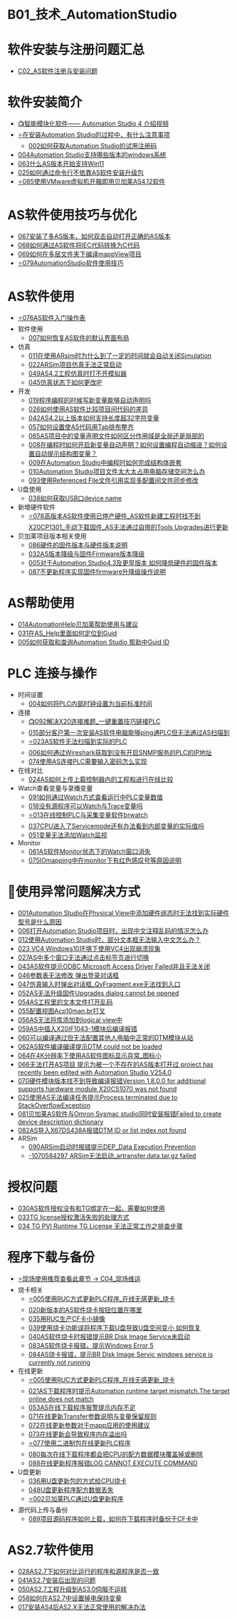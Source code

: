 # B01_技术_AutomationStudio

# 软件安装与注册问题汇总

- [C02_AS软件注册与安装问题](../C02_AS软件注册与安装问题/000C02_AS软件注册与安装问题.md)

# 软件安装简介

- [📺智能模块化软件—— Automation Studio 4 介绍视频](https://app9qg8os8w3630.pc.xiaoe-tech.com/p/t_pc/course_pc_detail/video/v_5d5b8ee7d1f84_h0sPBvE8)
- [⭐在安装Automation Studio的过程中，有什么注意事项](003在安装Automation%20Studio的过程中，有什么注意事项.md)
    - [002如何获取Automation Studio的试用注册码](002如何获取Automation%20Studio的试用注册码.md)
- [004Automation Studio支持哪些版本的windows系统](004Automation%20Studio支持哪些版本的windows系统.md)
- [063什么AS版本开始支持Win11](063什么AS版本开始支持Win11.md)
- [025如何通过命令行不依靠AS软件安装升级包](025如何通过命令行不依靠AS软件安装升级包.md)
- [⭐085使用VMware虚拟机开箱即用贝加莱AS4.12软件](085使用VMware虚拟机开箱即用贝加莱AS4.12软件.md)

# AS软件使用技巧与优化

- [067安装了多AS版本，如何双击自动打开正确的AS版本](067安装了多AS版本，如何双击自动打开正确的AS版本.md)
- [068如何通过AS软件将IEC代码转换为C代码](068如何通过AS软件将IEC代码转换为C代码.md)
- [069如何在多层文件夹下编译mappView项目](069如何在多层文件夹下编译mappView项目.md)
- [⭐079AutomationStudio软件使用技巧](079AutomationStudio软件使用技巧.md)

# AS软件使用

- [⭐076AS软件入门操作表](076AS软件入门操作表.md)
- 软件使用
    - [007如何恢复AS软件的默认界面布局](007如何恢复AS软件的默认界面布局.md)
- 仿真
    - [011在使用ARsim时为什么到了一定的时间就会自动关闭Simulation](011在使用ARsim时为什么到了一定的时间就会自动关闭Simulation.md)
    - [022ARSim项目仿真无法正常启动](022ARSim项目仿真无法正常启动.md)
    - [049AS4.2工程仿真时打不开模拟器](049AS4.2工程仿真时打不开模拟器.md)
    - [045仿真状态下如何更改IP](045仿真状态下如何更改IP.md)
- 开发
    - [019程序编程的时候写新变量能够自动声明吗](019程序编程的时候写新变量能够自动声明吗.md)
    - [026如何使用AS软件比较项目间代码的差异](026如何使用AS软件比较项目间代码的差异.md)
    - [042AS4.2以上版本如何支持长度超32字符变量](042AS4.2以上版本如何支持长度超32字符变量.md)
    - [057如何设置使AS代码用Tab排布整齐](057如何设置使AS代码用Tab排布整齐.md)
    - [065AS项目中的变量声明文件如何区分作用域是全局还是局部的](065AS项目中的变量声明文件如何区分作用域是全局还是局部的.md)
    - [008在编程时如何开启新变量自动声明？如何设置编程自动缩进？如何设置自动提示结构图变量？](008在编程时如何开启新变量自动声明？如何设置编程自动缩进？如何设置自动提示结构图变量？.md)
    - [009在Automation Studio中编程时如何完成结构体嵌套](009在Automation%20Studio中编程时如何完成结构体嵌套.md)
    - [010Automation Studio项目文件太大太占用电脑存储空间怎么办](010Automation%20Studio项目文件太大太占用电脑存储空间怎么办.md)
    - [093使用Referenced File文件引用实现多配置间文件同步修改](093使用Referenced%20File文件引用实现多配置间文件同步修改.md)
- U盘使用
    - [038如何获取USB口device name](038如何获取USB口device%20name.md)
- 新增硬件软件
    - [⭐078高版本AS软件使用已停产硬件_AS软件新建工程时找不到X20CP1301_手动下载固件_AS无法通过自带的Tools Upgrades进行更新](078高版本AS软件使用已停产硬件.md)
- 贝加莱项目版本相关使用
    - [086硬件的固件版本与硬件版本说明](086硬件的固件版本与硬件版本说明.md)
    - [032AS版本降级与固件Firmware版本降级](032AS版本降级与固件Firmware版本降级.md)
    - [005对于Automation Studio4.3及更早版本 如何降低硬件的固件版本](005对于Automation%20Studio4.3及更早版本%20如何降低硬件的固件版本.md)
    - [087不更新程序实现固件firmware升降级操作说明](087不更新程序实现固件firmware升降级操作说明.md)

# AS帮助使用

- [014AutomationHelp贝加莱帮助使用与建议](014AutomationHelp贝加莱帮助使用与建议.md)
- [031在AS_Help里面如何定位到Guid](031在AS_Help里面如何定位到Guid.md)
- [005如何获取和查询Automation Studio 帮助中Guid ID](005如何获取和查询Automation%20Studio%20帮助中Guid%20ID.md)

# PLC 连接与操作

- 时间设置
    - [004如何将PLC内部时钟设置为当前标准时间](004如何将PLC内部时钟设置为当前标准时间.md)
- 连接
    - [📺092解决X20连接难题_一键重置技巧链接PLC](092解决X20连接难题_一键重置技巧链接PLC.md)
    - [015部分客户第一次安装AS软件电脑能够ping通PLC但无法通过AS扫描到](015部分客户第一次安装AS软件电脑能够ping通PLC但无法通过AS扫描到.md)
    - [⭐023AS软件无法扫描到实际的PLC](023AS软件无法扫描到实际的PLC.md)
    - [006如何通过Wireshark获取到没有开启SNMP服务的PLC的IP地址](../C04_现场维运/006如何通过Wireshark获取到没有开启SNMP服务的PLC的IP地址.md)
    - [074使用AS连接PLC需要输入密码怎么实现](074使用AS连接PLC需要输入密码怎么实现.md)
- 在线对比
    - [024AS如何上传上载控制器内的工程和进行在线比较](024AS如何上传控制器内的工程和进行在线比较.md)
- Watch查看变量与录播变量
    - [091如何通过Watch方式查看运行中PLC变量数值](091如何通过Watch方式查看运行中PLC变量数值.md)
    - [018没有源程序可以Watch与Trace变量吗](018没有源程序可以Watch与Trace变量吗.md)
    - [⭐013在线控制PLC与采集变量软件brwatch](/C07_工具/013在线控制PLC与采集变量软件brwatch.md)
    - [037CPU进入了Servicemode还有办法看到内部变量的实际值吗](037CPU进入了Servicemode还有办法看到内部变量的实际值吗.md)
    - [051变量无法添加Watch监视](051变量无法添加Watch监视.md)
- Monitor
    - [061AS软件Monitor状态下的Watch窗口消失](061AS软件Monitor状态下的Watch窗口消失.md)
    - [075IOmapping中在monitor下有红色感叹号等原因说明](075IOmapping中在monitor下有红色感叹号等原因说明.md)

# 🐞使用异常问题解决方式

- [001Automation Studio在Physical View中添加硬件组态时无法找到实际硬件型号是什么原因](001Automation%20Studio在Physical%20View中添加硬件组态时无法找到实际硬件型号是什么原因.md)
- [006打开Automation Studio项目时，出现中文注释乱码的情况怎么办](006打开Automation%20Studio项目时，出现中文注释乱码的情况怎么办.md)
- [012使用Automation Studio时，部分文本框无法输入中文怎么办？ ](012使用Automation%20Studio时部分文本框无法输入中文怎么办.md)
- [023 VC4 Windows10环境下使用VC4出现崩溃现象](/A03_产品_PC和HMI/023%20VC4%20Windows10环境下使用VC4出现崩溃现象.md)
- [027AS中多个窗口无法通过点击标签页进行切换](027AS中多个窗口无法通过点击标签页进行切换.md)
- [043AS软件提示ODBC Microsoft Access Driver Failed并且无法关闭](043AS软件提示ODBC%20Microsoft%20Access%20Driver%20Failed并且无法关闭.md)
- [046参数表无法修改 弹出登录对话框](046参数表无法修改%20弹出登录对话框.md)
- [047仿真输入时弹出对话框_QyFragment.exe无法找到入口](047仿真输入时弹出对话框_QyFragment.exe无法找到入口.md)
- [052AS无法升级固件Upgrades dialog cannot be opened](052AS无法升级固件Upgrades%20dialog%20cannot%20be%20opened.md)
- [054AS工程里的文本文件打开乱码](054AS工程里的文本文件打开乱码.md)
- [055配置视图Acp10man.br打叉](055配置视图Acp10man.br打叉.md)
- [056AS无法将库添加到logical view中](056AS无法将库添加到logical%20view中.md)
- [059AS中插入X20IF1043-1模块后编译报错](059AS中插入X20IF1043-1模块后编译报错.md)
- [060可以编译通过但无法配置其他人电脑中正常的DTM模块从站](060可以编译通过但无法配置其他人电脑中正常的DTM模块从站.md)
- [062AS软件编译编译提示DTM could not be loaded](062AS软件编译编译提示DTM%20could%20not%20be%20loaded.md)
- [064在4K分辨率下使用AS软件图标显示异常_图标小](064在4K分辨率下使用AS软件图标显示异常.md)
- [066无法打开AS项目 提示为被一个不存在的AS版本打开过 project has recently been edited with Automation Studio V254.0](066无法打开AS项目%20提示为被一个不存在的AS版本打开过.md)
- [070硬件模块版本找不到导致编译报错Version 1.8.0.0 for additional supports hardware module X20CS1070 was not found](070硬件模块版本找不到导致编译报错Version%201.8.0.0%20for%20additional%20supports%20hardware%20module%20X20CS1070%20was%20not%20found.md)
- [025使用AS无法编译任务提示Process terminated due to StackOverflowException](025使用AS无法编译任务提示Process%20terminated%20due%20to%20StackOverflowException.md)
- [081贝加莱AS软件与Omron Sysmac studio同时安装报错Failed to create device description dictionary](081贝加莱AS软件与Omron%20Sysmac%20studio同时安装报错Failed%20to%20create%20device%20description%20dictionary.md)
- [082AS导入X67DS438A报错DTM ID or list index not found](082AS导入X67DS438A报错DTM%20ID%20or%20list%20index%20not%20found.md)
- ARSim
    - [090ARSim启动时报错提示DEP_Data Execution Prevention](090ARSim启动时报错提示DEP_Data%20Execution%20Prevention.md)
    - [-1070584297 ARSim无法启动_artransfer.data.tar.gz failed](/C03_故障码问题定位/-1070584297%20Error%20booting%20the%20OPC%20UA%20server.md)

# 授权问题

- [030AS软件授权没有和TG绑定在一起，需要如何使用](030AS软件授权没有和TG绑定在一起，需要如何使用.md)
- [033TG license授权激活失败的处理方式](033TG%20license授权激活失败的处理方式.md)
- [034 TG PVI Runtime TG License 无法正常工作之排查步骤](034%20TG%20PVI%20Runtime%20TG%20License%20无法正常工作之排查步骤.md)

# 程序下载与备份

- [⭐现场使用推荐查看此章节 → C04_现场维运](/C04_现场维运/000C04_现场维运.md)
- 烧卡相关
    - [⭐005使用RUC方式更新PLC程序_在线无感更新_烧卡](/C04_现场维运/005使用RUC方式更新PLC程序_在线无感更新_烧卡.md)
    - [020新版本的AS软件烧卡按钮位置在哪里](020新版本的AS软件烧卡按钮位置在哪里.md)
    - [035用RUC生产CF卡小镜像](035用RUC生产CF卡小镜像.md)
    - [039使用烧卡功能误将程序下载U盘导致U盘空间变小 如何恢复](039使用烧卡功能误将程序下载U盘导致U盘空间变小%20如何恢复.md)
    - [040AS软件烧卡时报错提示BR Disk Image Service未启动](040AS软件烧卡时报错提示BR%20Disk%20Image%20Service未启动.md)
    - [083AS软件烧卡报错，提示Windows Error 5](083AS软件烧卡报错，提示Windows%20Error%205.md)
    - [084AS烧卡报错，提示BR Disk Image Servic windows service is currently not running](084AS烧卡报错，提示BR%20Disk%20Image%20Servic%20windows%20service%20is%20currently%20not%20running.md)
- 在线更新
    - [⭐005使用RUC方式更新PLC程序_在线无感更新_烧卡](/C04_现场维运/005使用RUC方式更新PLC程序_在线无感更新_烧卡.md)
    - [021AS下载程序时提示Automation runtime target mismatch.The target online does not match](021AS下载程序时提示Automation%20runtime%20target%20mismatch.The%20target%20online%20does%20not%20match.md)
    - [053AS在线下载程序报警提示内存不足](053AS在线下载程序报警提示内存不足.md)
    - [071在线更新Transfer参数说明与变量保留规则](071在线更新Transfer参数说明与变量保留规则.md)
    - [072在线更新参数对于mapp应用的使用建议](072在线更新参数对于mapp应用的使用建议.md)
    - [073在线更新会导致程序内存溢出吗](073在线更新会导致程序内存溢出吗.md)
    - [⭐077使用二进制包在线更新PLC程序](077使用二进制包在线更新PLC程序.md)
    - [080每次在线下载程序都会把CPU的配方数据模块覆盖掉或删除](080每次在线下载程序都会把CPU的配方数据模块覆盖掉或删除.md)
    - [088在线更新程序报错LOG CANNOT EXECUTE COMMAND](088在线更新程序报错LOG%20CANNOT%20EXECUTE%20COMMAND.md)
- U盘更新
    - [036用U盘更新包的方式给CPU烧卡](036用U盘更新包的方式给CPU烧卡.md)
    - [048U盘更新程序配方数据丢失](048U盘更新程序配方数据丢失.md)
    - [⭐002贝加莱PLC通过U盘更新程序](/C04_现场维运/002贝加莱PLC通过U盘更新程序.md)
- 源代码上传与备份
    - [089项目源码程序如何上载，如何在下载程序时备份于CF卡中](089项目源码程序如何在下载程序时备份于CF卡中.md)

# AS2.7软件使用

- [028AS2.7下如何对比运行的程序和源程序是否一致](028AS2.7下如何对比运行的程序和源程序是否一致.md)
- [041AS2.7安装后出现的问题](041AS2.7安装后出现的问题.md)
- [050AS2.7工程升级到AS3.0伺服不运转](050AS2.7工程升级到AS3.0伺服不运转.md)
- [058如何在AS2.7中设置掉电保持变量](058如何在AS2.7中设置掉电保持变量.md)
- [017安装AS4后AS2.X无法正常使用的解决办法](/C02_AS软件注册与安装问题/017安装AS4后AS2.X无法正常使用的解决办法.md)
